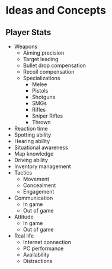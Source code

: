 # Ideas and Concepts
## Player Stats
* Weapons
  * Aiming precision
  * Target leading
  * Bullet drop compensation
  * Recoil compensation
  * Specializations
    * Melee
    * Pistols
    * Shotguns
    * SMGs
    * Rifles
    * Sniper Rifles
    * Thrown
* Reaction time
* Spotting ability
* Hearing ability
* Situational awareness
* Map knowledge
* Driving ability
* Inventory management
* Tactics
  * Movement
  * Concealment
  * Engagement
* Communication
  * In game
  * Out of game
* Attitude
  * In game
  * Out of game
* Real life
  * Internet connection
  * PC performance
  * Availability
  * Distractions